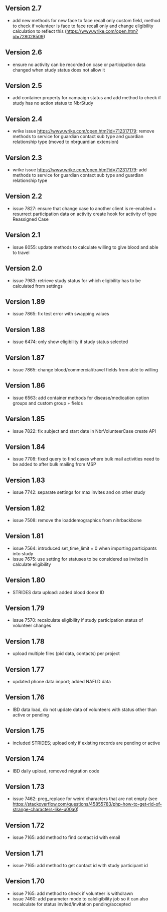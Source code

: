 ## Version 2.7
* add new methods for new face to face recall only custom field, method to check if volunteer is face to face recall only and change eligibility calculation to reflect this (https://www.wrike.com/open.htm?id=728028509)

## Version 2.6
* ensure no activity can be recorded on case or participation data changed when study status does not allow it

## Version 2.5
* add container property for campaign status and add method to check if study has no action status to NbrStudy

## Version 2.4
* wrike issue https://www.wrike.com/open.htm?id=712317179: remove methods to service for guardian contact sub type and guardian relationship type (moved to nbrguardian extension)

## Version 2.3
* wrike issue https://www.wrike.com/open.htm?id=712317179: add methods to service for guardian contact sub type and guardian relationship type

## Version 2.2
* issue 7827: ensure that change case to another client is re-enabled + resurrect participation data on activity create hook for activity of type Reassigned Case

## Version 2.1
* issue 8055: update methods to calculate willing to give blood and able to travel

## Version 2.0
* issue 7983: retrieve study status for which eligibility has to be calculated from settings

## Version 1.89
* issue 7865: fix test error with swapping values

## Version 1.88
* issue 6474: only show eligibility if study status selected

## Version 1.87
* issue 7865: change blood/commercial/travel fields from able to willing

## Version 1.86
* issue 6563: add container methods for disease/medication option groups and custom group + fields

## Version 1.85
* issue 7822: fix subject and start date in NbrVolunteerCase create API

## Version 1.84
* issue 7708: fixed query to find cases where bulk mail activities need to be added to after bulk mailing from MSP

## Version 1.83
* issue 7742: separate settings for max invites and on other study

## Version 1.82
* issue 7508: remove the loaddemographics from nihrbackbone

## Version 1.81
* issue 7564: introduced set_time_limit = 0 when importing participants into study
* issue 7675: use setting for statuses to be considered as invited in calculate eligibility

## Version 1.80
* STRIDES data upload: added blood donor ID

## Version 1.79
* issue 7570: recalculate eligibility if study participation status of volunteer changes

## Version 1.78
* upload multiple files (pid data, contacts) per project

## Version 1.77
* updated phone data import; added NAFLD data

## Version 1.76
* IBD data load, do not update data of volunteers with status other than active or pending

## Version 1.75
* included STRIDES; upload only if existing records are pending or active

## Version 1.74
* IBD daily upload, removed migration code

## Version 1.73
* issue 7462: preg_replace for weird characters that are not empty (see https://stackoverflow.com/questions/45855783/php-how-to-get-rid-of-strange-characters-like-u00a0)

## Version 1.72
* issue 7165: add method to find contact id with email

## Version 1.71
* issue 7165: add method to get contact id with study participant id

## Version 1.70
* issue 7165: add method to check if volunteer is withdrawn
* issue 7460: add parameter mode to caleligibility job so it can also recalculate for status invited/invitation pending/accepted
